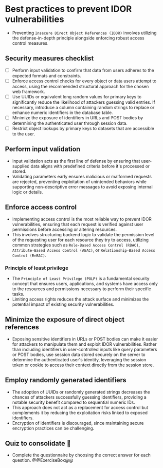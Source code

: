 # Best practices to prevent IDOR vulnerabilities

* Preventing `Insecure Direct Object References (IDOR)` involves utilizing the defense-in-depth principle alongside enforcing robust access control measures.

## Security measures checklist

* [ ] Perform input validation to confirm that data from users adheres to the expected formats and constraints.
* [ ] Enforce access control checks for every object or data users attempt to access, using the recommended structural approach for the chosen web framework.
* [ ] Use UUIDs or equivalent long random values for primary keys to significantly reduce the likelihood of attackers guessing valid entries. If necessary, introduce a column containing random strings to replace or enhance numeric identifiers in the database table.
* [ ] Minimize the exposure of identifiers in URLs and POST bodies by determining the authenticated user through session data.
* [ ] Restrict object lookups by primary keys to datasets that are accessible to the user.

## Perform input validation

* Input validation acts as the first line of defense by ensuring that user-supplied data aligns with predefined criteria before it's processed or stored.
* Validating parameters early ensures malicious or malformed requests are rejected, preventing exploitation of unintended behaviors while supporting non-descriptive error messages to avoid exposing internal logic or details.

## Enforce access control

* Implementing access control is the most reliable way to prevent IDOR vulnerabilities, ensuring that each request is verified against user permissions before accessing or altering resources.
* This involves structuring backend logic to validate the permission level of the requesting user for each resource they try to access, utilizing common strategies such as `Role-Based Access Control (RBAC)`, `Attribute-Based Access Control (ABAC)`, or `Relationship-Based Access Control (ReBAC)`.

### Principle of least privilege

* The `Principle of Least Privilege (POLP)` is a fundamental security concept that ensures users, applications, and systems have access only to the resources and permissions necessary to perform their specific tasks.
* Limiting access rights reduces the attack surface and minimizes the potential impact of existing security vulnerabilities.

## Minimize the exposure of direct object references

* Exposing sensitive identifiers in URLs or POST bodies can make it easier for attackers to manipulate them and exploit IDOR vulnerabilities. Rather than including identifiers in user-controlled inputs like query parameters or POST bodies, use session data stored securely on the server to determine the authenticated user's identity, leveraging the session token or cookie to access their context directly from the session store.

## Employ randomly generated identifiers

* The adoption of UUIDs or randomly generated strings decreases the chances of attackers successfully guessing identifiers, providing a notable security benefit compared to sequential numeric IDs.
* This approach does not act as a replacement for access control but complements it by reducing the exploitation risks linked to exposed identifiers.
* Encryption of identifiers is discouraged, since maintaining secure encryption practices can be challenging.

## Quiz to consolidate :rocket:

* Complete the questionnaire by choosing the correct answer for each question.
  @@ExerciseBox@@

